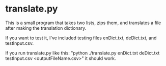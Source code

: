 # translate.py
This is a small program that takes two lists, zips them, and translates a file after making the translation dictionary.

If you want to test it, I've included testing files enDict.txt, deDict.txt, and testInput.csv.

If you run translate.py like this: "python ./translate.py enDict.txt deDict.txt testInput.csv <outputFileName.csv>" it should work.

